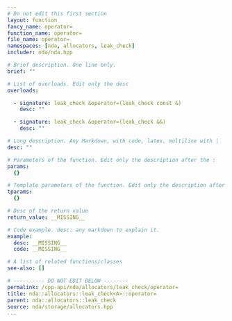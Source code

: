 ```yaml
---
# Do not edit this first section
layout: function
fancy_name: operator=
function_name: operator=
file_name: operator=
namespaces: [nda, allocators, leak_check]
includer: nda/nda.hpp

# Brief description. One line only.
brief: ""

# List of overloads. Edit only the desc
overloads:

  - signature: leak_check &operator=(leak_check const &)
    desc: ""

  - signature: leak_check &operator=(leak_check &&)
    desc: ""

# Long description. Any Markdown, with code, latex, multiline with |
desc: ""

# Parameters of the function. Edit only the description after the :
params:
  {}

# Template parameters of the function. Edit only the description after the :
tparams:
  {}

# Desc of the return value
return_value: __MISSING__

# Code example. desc: any markdown to explain it.
example:
  desc: __MISSING__
  code: __MISSING__

# A list of related functions/classes
see-also: []

# ---------- DO NOT EDIT BELOW --------
permalink: /cpp-api/nda/allocators/leak_check/operator=
title: nda::allocators::leak_check<A>::operator=
parent: nda::allocators::leak_check
source: nda/storage/allocators.hpp
...
```


